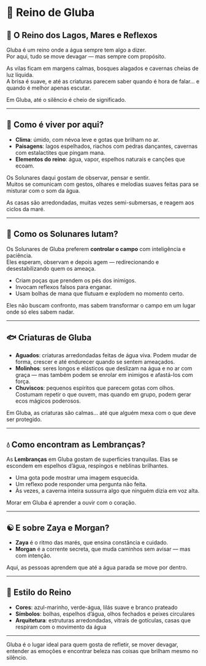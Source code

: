 # 🌊 Reino de Gluba

## 🐚 O Reino dos Lagos, Mares e Reflexos

Gluba é um reino onde a água sempre tem algo a dizer.  
Por aqui, tudo se move devagar — mas sempre com propósito.

As vilas ficam em margens calmas, bosques alagados e cavernas cheias de luz líquida.  
A brisa é suave, e até as criaturas parecem saber quando é hora de falar... e quando é melhor apenas escutar.

Em Gluba, até o silêncio é cheio de significado.

---

## 🌾 Como é viver por aqui?

- **Clima**: úmido, com névoa leve e gotas que brilham no ar.
- **Paisagens**: lagos espelhados, riachos com pedras dançantes, cavernas com estalactites que pingam mana.
- **Elementos do reino**: água, vapor, espelhos naturais e canções que ecoam.

Os Solunares daqui gostam de observar, pensar e sentir.  
Muitos se comunicam com gestos, olhares e melodias suaves feitas para se misturar com o som da água.

As casas são arredondadas, muitas vezes semi-submersas, e reagem aos ciclos da maré.

---

## 🌊 Como os Solunares lutam?

Os Solunares de Gluba preferem **controlar o campo** com inteligência e paciência.  
Eles esperam, observam e depois agem — redirecionando e desestabilizando quem os ameaça.

- Criam poças que prendem os pés dos inimigos.
- Invocam reflexos falsos para enganar.
- Usam bolhas de mana que flutuam e explodem no momento certo.

Eles não buscam confronto, mas sabem transformar o campo em um lugar onde só eles sabem nadar.

---

## 🐟 Criaturas de Gluba

- **Aguados**: criaturas arredondadas feitas de água viva. Podem mudar de forma, crescer e até endurecer quando se sentem ameaçados.
- **Molinhos**: seres longos e elásticos que deslizam na água e no ar com graça — mas também podem se enrolar em inimigos e afastá-los com força.
- **Chuviscos**: pequenos espíritos que parecem gotas com olhos. Costumam repetir o que ouvem, mas quando em grupo, podem gerar ecos mágicos poderosos.

Em Gluba, as criaturas são calmas... até que alguém mexa com o que deve ser protegido.

---

## 💧 Como encontram as Lembranças?

As **Lembranças** em Gluba gostam de superfícies tranquilas. Elas se escondem em espelhos d’água, respingos e neblinas brilhantes.

- Uma gota pode mostrar uma imagem esquecida.
- Um reflexo pode responder uma pergunta não feita.
- Às vezes, a caverna inteira sussurra algo que ninguém dizia em voz alta.

Morar em Gluba é aprender a ouvir com o coração.

---

## ☯️ E sobre Zaya e Morgan?

- **Zaya** é o ritmo das marés, que ensina constância e cuidado.
- **Morgan** é a corrente secreta, que muda caminhos sem avisar — mas com intenção.

Aqui, as pessoas aprendem que até a água parada se move por dentro.

---

## 🎨 Estilo do Reino

- **Cores**: azul-marinho, verde-água, lilás suave e branco prateado
- **Símbolos**: bolhas, espelhos d’água, olhos fechados e peixes circulares
- **Arquitetura**: estruturas arredondadas, vitrais de gotículas, casas que respiram com o movimento da água

---

Gluba é o lugar ideal para quem gosta de refletir, se mover devagar, entender as emoções e encontrar beleza nas coisas que brilham mesmo no silêncio.
